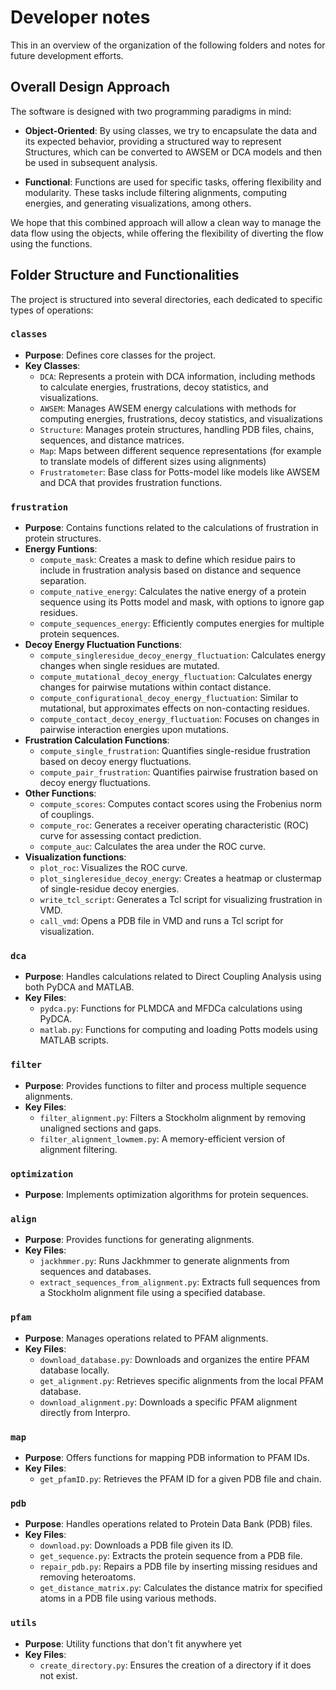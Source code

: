 # Developer notes

This in an overview of the organization of the following folders and notes for future development efforts.

## Overall Design Approach

The software is designed with two programming paradigms in mind:

- **Object-Oriented**: By using classes, we try to encapsulate the data and its expected behavior, providing a structured way to represent Structures, which can be converted to AWSEM or DCA models and then be used in subsequent analysis.
  
- **Functional**: Functions are used for specific tasks, offering flexibility and modularity. These tasks include filtering alignments, computing energies, and generating visualizations, among others.

We hope that this combined approach will allow a clean way to manage the data flow using the objects, while offering the flexibility of diverting the flow using the functions.

## Folder Structure and Functionalities

The project is structured into several directories, each dedicated to specific types of operations:

### `classes`
- **Purpose**: Defines core classes for the project.
- **Key Classes**:
  - `DCA`: Represents a protein with DCA information, including methods to calculate energies, frustrations, decoy statistics, and visualizations.
  - `AWSEM`: Manages AWSEM energy calculations with methods for computing energies, frustrations, decoy statistics, and visualizations
  - `Structure`: Manages protein structures, handling PDB files, chains, sequences, and distance matrices.
  - `Map`: Maps between different sequence representations (for example to translate models of different sizes using alignments)
  - `Frustratometer`: Base class for Potts-model like models like AWSEM and DCA that provides frustration functions.

### `frustration`
- **Purpose**: Contains functions related to the calculations of frustration in protein structures.
- **Energy Funtions**:
  - `compute_mask`: Creates a mask to define which residue pairs to include in frustration analysis based on distance and sequence separation.
  - `compute_native_energy`: Calculates the native energy of a protein sequence using its Potts model and mask, with options to ignore gap residues.
  - `compute_sequences_energy`: Efficiently computes energies for multiple protein sequences.
- **Decoy Energy Fluctuation Functions**:
  - `compute_singleresidue_decoy_energy_fluctuation`: Calculates energy changes when single residues are mutated.
  - `compute_mutational_decoy_energy_fluctuation`: Calculates energy changes for pairwise mutations within contact distance.
  - `compute_configurational_decoy_energy_fluctuation`: Similar to mutational, but approximates effects on non-contacting residues.
  - `compute_contact_decoy_energy_fluctuation`: Focuses on changes in pairwise interaction energies upon mutations.
- **Frustration Calculation Functions**:
  - `compute_single_frustration`: Quantifies single-residue frustration based on decoy energy fluctuations.
  - `compute_pair_frustration`: Quantifies pairwise frustration based on decoy energy fluctuations.
- **Other Functions**:
  - `compute_scores`: Computes contact scores using the Frobenius norm of couplings.
  - `compute_roc`: Generates a receiver operating characteristic (ROC) curve for assessing contact prediction.
  - `compute_auc`: Calculates the area under the ROC curve.
- **Visualization functions**:
  - `plot_roc`: Visualizes the ROC curve.
  - `plot_singleresidue_decoy_energy`: Creates a heatmap or clustermap of single-residue decoy energies.
  - `write_tcl_script`: Generates a Tcl script for visualizing frustration in VMD.
  - `call_vmd`: Opens a PDB file in VMD and runs a Tcl script for visualization.

### `dca`
- **Purpose**: Handles calculations related to Direct Coupling Analysis using both PyDCA and MATLAB.
- **Key Files**:
  - `pydca.py`: Functions for PLMDCA and MFDCa calculations using PyDCA.
  - `matlab.py`: Functions for computing and loading Potts models using MATLAB scripts.

### `filter`
- **Purpose**: Provides functions to filter and process multiple sequence alignments.
- **Key Files**:
  - `filter_alignment.py`: Filters a Stockholm alignment by removing unaligned sections and gaps.
  - `filter_alignment_lowmem.py`: A memory-efficient version of alignment filtering.

### `optimization`
- **Purpose**: Implements optimization algorithms for protein sequences.

### `align`
- **Purpose**: Provides functions for generating alignments.
- **Key Files**:
  - `jackhmmer.py`: Runs Jackhmmer to generate alignments from sequences and databases.
  - `extract_sequences_from_alignment.py`: Extracts full sequences from a Stockholm alignment file using a specified database.

### `pfam`
- **Purpose**: Manages operations related to PFAM alignments.
- **Key Files**:
  - `download_database.py`: Downloads and organizes the entire PFAM database locally.
  - `get_alignment.py`: Retrieves specific alignments from the local PFAM database.
  - `download_alignment.py`: Downloads a specific PFAM alignment directly from Interpro.

### `map`
- **Purpose**: Offers functions for mapping PDB information to PFAM IDs.
- **Key Files**:
  - `get_pfamID.py`: Retrieves the PFAM ID for a given PDB file and chain.

### `pdb`
- **Purpose**: Handles operations related to Protein Data Bank (PDB) files.
- **Key Files**:
  - `download.py`: Downloads a PDB file given its ID.
  - `get_sequence.py`: Extracts the protein sequence from a PDB file.
  - `repair_pdb.py`: Repairs a PDB file by inserting missing residues and removing heteroatoms.
  - `get_distance_matrix.py`: Calculates the distance matrix for specified atoms in a PDB file using various methods.

### `utils`
- **Purpose**: Utility functions that don't fit anywhere yet
- **Key Files**:
  - `create_directory.py`: Ensures the creation of a directory if it does not exist.